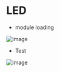 # LED

- module loading

![image](https://user-images.githubusercontent.com/53115254/93732464-6c991400-fc0c-11ea-90bf-74aeee8128b1.png)


- Test

![image](https://user-images.githubusercontent.com/53115254/93732475-7de22080-fc0c-11ea-8a1c-46c4a1475500.png)
